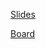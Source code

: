 [Slides](https://thomascamminady.github.io/scienceforfuture2023/scienceforfuture2023.html#/title-slide)

[Board](https://excalidraw.com/#room=c00479d06544e4194492,uRc36xAzzOZjjymAJ412gA)
